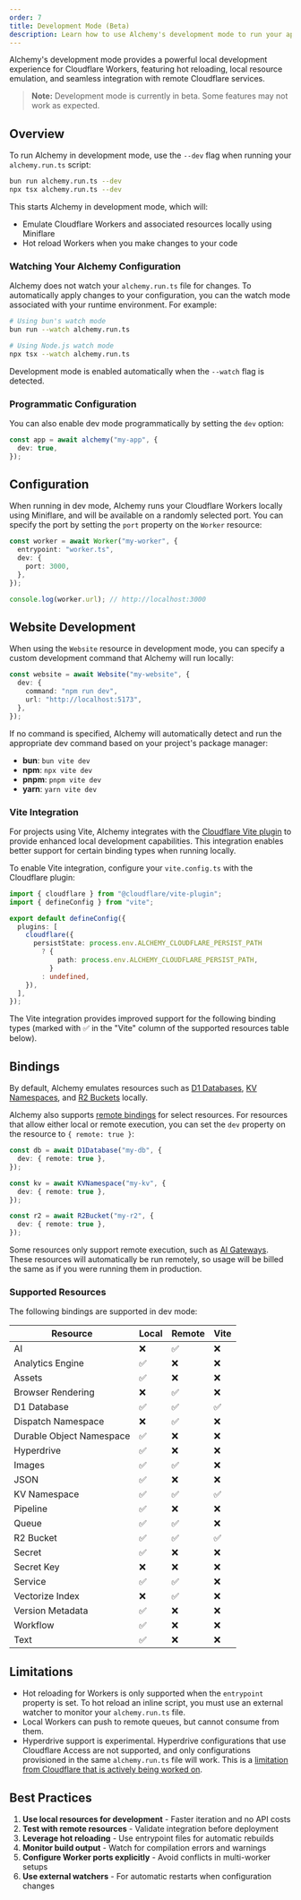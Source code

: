 ```yaml
---
order: 7
title: Development Mode (Beta)
description: Learn how to use Alchemy's development mode to run your application locally.
---
```


Alchemy's development mode provides a powerful local development experience for Cloudflare Workers, featuring hot reloading, local resource emulation, and seamless integration with remote Cloudflare services.

> **Note:** Development mode is currently in beta. Some features may not work as expected.

## Overview

To run Alchemy in development mode, use the `--dev` flag when running your `alchemy.run.ts` script:

```bash
bun run alchemy.run.ts --dev
npx tsx alchemy.run.ts --dev
```

This starts Alchemy in development mode, which will:

- Emulate Cloudflare Workers and associated resources locally using Miniflare
- Hot reload Workers when you make changes to your code

### Watching Your Alchemy Configuration

Alchemy does not watch your `alchemy.run.ts` file for changes. To automatically apply changes to your configuration, you can the watch mode associated with your runtime environment. For example:

```bash
# Using bun's watch mode
bun run --watch alchemy.run.ts

# Using Node.js watch mode
npx tsx --watch alchemy.run.ts
```

Development mode is enabled automatically when the `--watch` flag is detected.

### Programmatic Configuration

You can also enable dev mode programmatically by setting the `dev` option:

```typescript
const app = await alchemy("my-app", {
  dev: true,
});
```

## Configuration

When running in dev mode, Alchemy runs your Cloudflare Workers locally using Miniflare, and will be available on a randomly selected port. You can specify the port by setting the `port` property on the `Worker` resource:

```typescript
const worker = await Worker("my-worker", {
  entrypoint: "worker.ts",
  dev: {
    port: 3000,
  },
});

console.log(worker.url); // http://localhost:3000
```

## Website Development

When using the `Website` resource in development mode, you can specify a custom development command that Alchemy will run locally:

```typescript
const website = await Website("my-website", {
  dev: {
    command: "npm run dev",
    url: "http://localhost:5173",
  },
});
```

If no command is specified, Alchemy will automatically detect and run the appropriate dev command based on your project's package manager:

- **bun**: `bun vite dev`
- **npm**: `npx vite dev`
- **pnpm**: `pnpm vite dev`
- **yarn**: `yarn vite dev`

### Vite Integration

For projects using Vite, Alchemy integrates with the [Cloudflare Vite plugin](https://developers.cloudflare.com/workers/development-testing/vite/) to provide enhanced local development capabilities. This integration enables better support for certain binding types when running locally.

To enable Vite integration, configure your `vite.config.ts` with the Cloudflare plugin:

```typescript
import { cloudflare } from "@cloudflare/vite-plugin";
import { defineConfig } from "vite";

export default defineConfig({
  plugins: [
    cloudflare({
      persistState: process.env.ALCHEMY_CLOUDFLARE_PERSIST_PATH
        ? {
            path: process.env.ALCHEMY_CLOUDFLARE_PERSIST_PATH,
          }
        : undefined,
    }),
  ],
});
```

The Vite integration provides improved support for the following binding types (marked with ✅ in the "Vite" column of the supported resources table below).

## Bindings

By default, Alchemy emulates resources such as [D1 Databases](../providers/cloudflare/d1-database.md), [KV Namespaces](../providers/cloudflare/kv-namespace.md), and [R2 Buckets](../providers/cloudflare/bucket.md) locally.

Alchemy also supports [remote bindings](https://developers.cloudflare.com/workers/development-testing/#remote-bindings) for select resources. For resources that allow either local or remote execution, you can set the `dev` property on the resource to `{ remote: true }`:

```typescript
const db = await D1Database("my-db", {
  dev: { remote: true },
});

const kv = await KVNamespace("my-kv", {
  dev: { remote: true },
});

const r2 = await R2Bucket("my-r2", {
  dev: { remote: true },
});
```

Some resources only support remote execution, such as [AI Gateways](../providers/cloudflare/ai-gateway.md). These resources will automatically be run remotely, so usage will be billed the same as if you were running them in production.

### Supported Resources

The following bindings are supported in dev mode:

| Resource                 | Local | Remote | Vite |
| ------------------------ | ----- | ------ | ---- |
| AI                       | ❌    | ✅     | ❌   |
| Analytics Engine         | ✅    | ❌     | ❌   |
| Assets                   | ✅    | ❌     | ❌   |
| Browser Rendering        | ❌    | ✅     | ❌   |
| D1 Database              | ✅    | ✅     | ✅   |
| Dispatch Namespace       | ❌    | ✅     | ❌   |
| Durable Object Namespace | ✅    | ❌     | ❌   |
| Hyperdrive               | ✅    | ❌     | ❌   |
| Images                   | ✅    | ✅     | ❌   |
| JSON                     | ✅    | ❌     | ❌   |
| KV Namespace             | ✅    | ✅     | ✅   |
| Pipeline                 | ✅    | ❌     | ❌   |
| Queue                    | ✅    | ✅     | ❌   |
| R2 Bucket                | ✅    | ✅     | ✅   |
| Secret                   | ✅    | ❌     | ❌   |
| Secret Key               | ❌    | ❌     | ❌   |
| Service                  | ✅    | ✅     | ❌   |
| Vectorize Index          | ❌    | ✅     | ❌   |
| Version Metadata         | ✅    | ❌     | ❌   |
| Workflow                 | ✅    | ❌     | ❌   |
| Text                     | ✅    | ❌     | ❌   |

## Limitations

- Hot reloading for Workers is only supported when the `entrypoint` property is set. To hot reload an inline script, you must use an external watcher to monitor your `alchemy.run.ts` file.
- Local Workers can push to remote queues, but cannot consume from them.
- Hyperdrive support is experimental. Hyperdrive configurations that use Cloudflare Access are not supported, and only configurations provisioned in the same `alchemy.run.ts` file will work. This is a [limitation from Cloudflare that is actively being worked on](https://developers.cloudflare.com/workers/development-testing/#unsupported-remote-bindings).

## Best Practices

1. **Use local resources for development** - Faster iteration and no API costs
2. **Test with remote resources** - Validate integration before deployment
3. **Leverage hot reloading** - Use entrypoint files for automatic rebuilds
4. **Monitor build output** - Watch for compilation errors and warnings
5. **Configure Worker ports explicitly** - Avoid conflicts in multi-worker setups
6. **Use external watchers** - For automatic restarts when configuration changes
